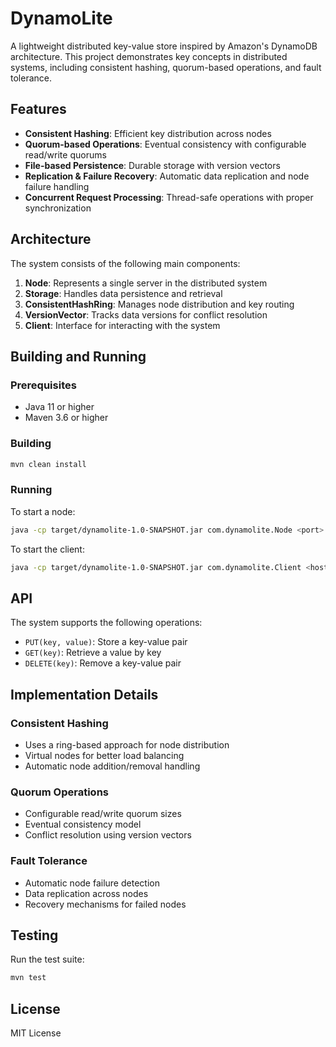 # DynamoLite

A lightweight distributed key-value store inspired by Amazon's DynamoDB architecture. This project demonstrates key concepts in distributed systems, including consistent hashing, quorum-based operations, and fault tolerance.

## Features

- **Consistent Hashing**: Efficient key distribution across nodes
- **Quorum-based Operations**: Eventual consistency with configurable read/write quorums
- **File-based Persistence**: Durable storage with version vectors
- **Replication & Failure Recovery**: Automatic data replication and node failure handling
- **Concurrent Request Processing**: Thread-safe operations with proper synchronization

## Architecture

The system consists of the following main components:

1. **Node**: Represents a single server in the distributed system
2. **Storage**: Handles data persistence and retrieval
3. **ConsistentHashRing**: Manages node distribution and key routing
4. **VersionVector**: Tracks data versions for conflict resolution
5. **Client**: Interface for interacting with the system

## Building and Running

### Prerequisites

- Java 11 or higher
- Maven 3.6 or higher

### Building

```bash
mvn clean install
```

### Running

To start a node:
```bash
java -cp target/dynamolite-1.0-SNAPSHOT.jar com.dynamolite.Node <port>
```

To start the client:
```bash
java -cp target/dynamolite-1.0-SNAPSHOT.jar com.dynamolite.Client <host> <port>
```

## API

The system supports the following operations:

- `PUT(key, value)`: Store a key-value pair
- `GET(key)`: Retrieve a value by key
- `DELETE(key)`: Remove a key-value pair

## Implementation Details

### Consistent Hashing
- Uses a ring-based approach for node distribution
- Virtual nodes for better load balancing
- Automatic node addition/removal handling

### Quorum Operations
- Configurable read/write quorum sizes
- Eventual consistency model
- Conflict resolution using version vectors

### Fault Tolerance
- Automatic node failure detection
- Data replication across nodes
- Recovery mechanisms for failed nodes

## Testing

Run the test suite:
```bash
mvn test
```

## License

MIT License 